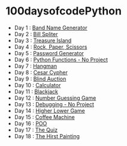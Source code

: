 # 100daysofcodePython

- Day 1 : [Band Name Generator](https://github.com/MaximeVives/100dayscodingPython/tree/D1)
- Day 2 : [Bill Spliter](https://github.com/MaximeVives/100dayscodingPython/tree/D2)
- Day 3 : [Treasure Island](https://github.com/MaximeVives/100dayscodingPython/tree/D3)
- Day 4 : [Rock, Paper, Scissors](https://github.com/MaximeVives/100dayscodingPython/tree/D4)
- Day 5 : [Password Generator](https://github.com/MaximeVives/100dayscodingPython/tree/D5)
- Day 6 : [Python Functions - No Project](https://github.com/MaximeVives/100dayscodingPython/tree/D6)
- Day 7 : [Hangman](https://github.com/MaximeVives/100dayscodingPython/tree/D7)
- Day 8 : [Cesar Cypher](https://github.com/MaximeVives/100dayscodingPython/tree/D8)
- Day 9 : [Blind Auction](https://github.com/MaximeVives/100dayscodingPython/tree/D9)
- Day 10 : [Calculator](https://github.com/MaximeVives/100dayscodingPython/tree/D10)
- Day 11 : [Blackjack](https://github.com/MaximeVives/100dayscodingPython/tree/D11)
- Day 12 : [Number Guessing Game](https://github.com/MaximeVives/100dayscodingPython/tree/D12)
- Day 13 : [Debugging  - No Project](https://github.com/MaximeVives/100dayscodingPython/tree/D13)
- Day 14 : [Higher Lower Game](https://github.com/MaximeVives/100dayscodingPython/tree/D14)
- Day 15 : [Coffee Machine](https://github.com/MaximeVives/100dayscodingPython/tree/D15)
- Day 16 : [POO](https://github.com/MaximeVives/100dayscodingPython/tree/D16)
- Day 17 : [The Quiz](https://github.com/MaximeVives/100dayscodingPython/tree/D17)
- Day 18 : [The Hirst Painting](https://github.com/MaximeVives/100dayscodingPython/tree/D18)
